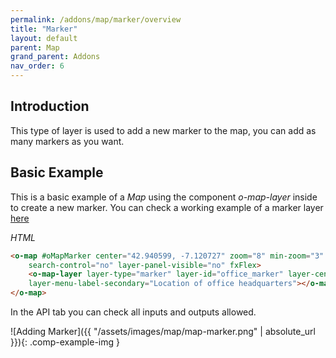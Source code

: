 ```yaml
---
permalink: /addons/map/marker/overview
title: "Marker"
layout: default
parent: Map
grand_parent: Addons
nav_order: 6
---
```



## Introduction


This type of layer is used to add a new marker to the map, you can add as many markers as you want.


## Basic Example

This is a basic example of a *Map* using the component *o-map-layer* inside to create a new marker.
You can check a working example of a marker layer [here](https://try.imatia.com/ontimizeweb/v15/map/main/marker)

*HTML*

```html
<o-map #oMapMarker center="42.940599, -7.120727" zoom="8" min-zoom="3" max-zoom="20" zoom-control="yes"
    search-control="no" layer-panel-visible="no" fxFlex>
    <o-map-layer layer-type="marker" layer-id="office_marker" layer-center="42.240599;-8.720727" layer-menu-label="Office headquarters "
    layer-menu-label-secondary="Location of office headquarters"></o-map-layer>
</o-map>
```

In the API tab you can check all inputs and outputs allowed.


![Adding Marker]({{ "/assets/images/map/map-marker.png" | absolute_url }}){: .comp-example-img }